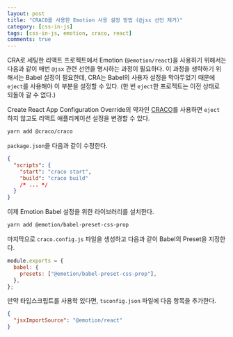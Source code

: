 ```yaml
---
layout: post
title: "CRACO를 사용한 Emotion 사용 설정 방법 (@jsx 선언 제거)"
category: [css-in-js]
tags: [css-in-js, emotion, craco, react]
comments: true
---
```


CRA로 세팅한 리액트 프로젝트에서 Emotion (`@emotion/react`)을 사용하기 위해서는 다음과 같이 매번 `@jsx` 관련 선언을 명시하는 과정이 필요하다. 이 과정을 생략하기 위해서는 Babel 설정이 필요한데, CRA는 Babel의 사용자 설정을 막아두었기 때문에 `eject`를 사용해야 이 부분을 설정할 수 있다. (한 번 `eject`한 프로젝트는 이전 상태로 되돌아 갈 수 없다.)

Create React App Configuration Override의 약자인 [CRACO](https://github.com/gsoft-inc/craco)를 사용하면 `eject` 하지 않고도 리액트 애플리케이션 설정을 변경할 수 있다.

```bash
yarn add @craco/craco
```

`package.json`을 다음과 같이 수정한다.

```json
{
  "scripts": {
    "start": "craco start",
    "build": "craco build"
    /* ... */
  }
}
```

이제 Emotion Babel 설정을 위한 라이브러리를 설치한다.

```bash
yarn add @emotion/babel-preset-css-prop
```

마지막으로 `craco.config.js` 파일을 생성하고 다음과 같이 Babel의 Preset을 지정한다.

```js
module.exports = {
  babel: {
    presets: ["@emotion/babel-preset-css-prop"],
  },
};
```

만약 타입스크립트를 사용학 있다면, `tsconfig.json` 파일에 다음 항목을 추가한다.

```json
{
  "jsxImportSource": "@emotion/react"
}
```
